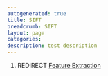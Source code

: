```yaml
---
autogenerated: true
title: SIFT
breadcrumb: SIFT
layout: page
categories: 
description: test description
---
```


1.  REDIRECT [Feature Extraction](Feature_Extraction "wikilink")
